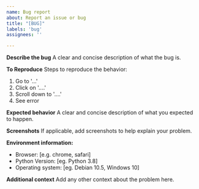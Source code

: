 ```yaml
---
name: Bug report
about: Report an issue or bug
title: "[BUG]"
labels: 'bug'
assignees: ''

---
```


**Describe the bug**
A clear and concise description of what the bug is.

**To Reproduce**
Steps to reproduce the behavior:
1. Go to '...'
2. Click on '....'
3. Scroll down to '....'
4. See error

**Expected behavior**
A clear and concise description of what you expected to happen.

**Screenshots**
If applicable, add screenshots to help explain your problem.

**Environment information:**
 - Browser: [e.g. chrome, safari]
 - Python Version: [eg. Python 3.8]
 - Operating system: [eg. Debian 10.5, Windows 10]

**Additional context**
Add any other context about the problem here.

